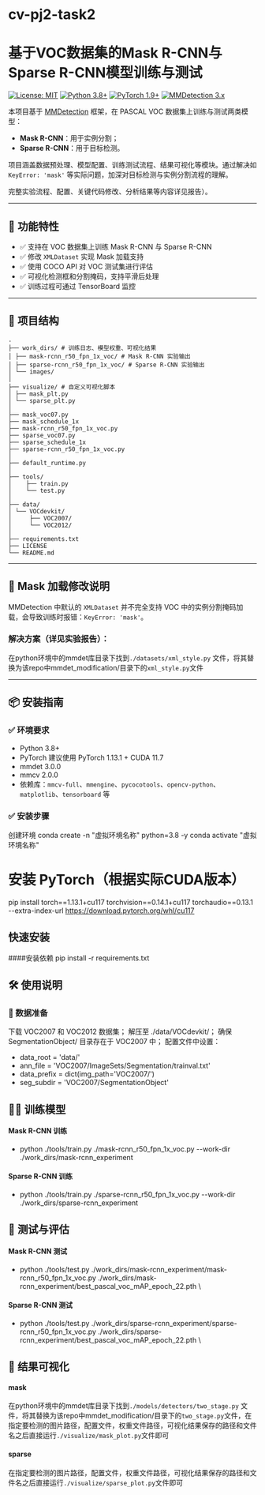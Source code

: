 # cv-pj2-task2
# 基于VOC数据集的Mask R-CNN与Sparse R-CNN模型训练与测试

[![License: MIT](https://img.shields.io/badge/License-MIT-yellow.svg)](https://opensource.org/licenses/MIT)
[![Python 3.8+](https://img.shields.io/badge/Python-3.8%2B-blue.svg)](https://www.python.org/)
[![PyTorch 1.9+](https://img.shields.io/badge/PyTorch-1.9%2B-orange.svg)](https://pytorch.org/)
[![MMDetection 3.x](https://img.shields.io/badge/MMDetection-3.x-brightgreen.svg)](https://github.com/open-mmlab/mmdetection)

本项目基于 [MMDetection](https://github.com/open-mmlab/mmdetection) 框架，在 PASCAL VOC 数据集上训练与测试两类模型：

- **Mask R-CNN**：用于实例分割；
- **Sparse R-CNN**：用于目标检测。

项目涵盖数据预处理、模型配置、训练测试流程、结果可视化等模块。通过解决如 `KeyError: 'mask'` 等实际问题，加深对目标检测与实例分割流程的理解。

完整实验流程、配置、关键代码修改、分析结果等内容详见报告）。

---

## 🚀 功能特性

- ✅ 支持在 VOC 数据集上训练 Mask R-CNN 与 Sparse R-CNN
- ✅ 修改 `XMLDataset` 实现 Mask 加载支持
- ✅ 使用 COCO API 对 VOC 测试集进行评估
- ✅ 可视化检测框和分割掩码，支持平滑后处理
- ✅ 训练过程可通过 TensorBoard 监控

---
## 📂 项目结构
```
.
├── work_dirs/ # 训练日志、模型权重、可视化结果
│ ├── mask-rcnn_r50_fpn_1x_voc/ # Mask R-CNN 实验输出
│ ├── sparse-rcnn_r50_fpn_1x_voc/ # Sparse R-CNN 实验输出
│ └── images/
│
├── visualize/ # 自定义可视化脚本
│ ├── mask_plt.py
│ └── sparse_plt.py
│
├── mask_voc07.py
├── mask_schedule_1x
├── mask-rcnn_r50_fpn_1x_voc.py
├── sparse_voc07.py
├── sparse_schedule_1x
├── sparse-rcnn_r50_fpn_1x_voc.py
│
├── default_runtime.py
│
├── tools/
│    ├── train.py
│    └── test.py
│
├── data/
│ └── VOCdevkit/
│     ├── VOC2007/
│     └── VOC2012/
│
├── requirements.txt
├── LICENSE
└── README.md
```
---

## 🧠 Mask 加载修改说明

MMDetection 中默认的 `XMLDataset` 并不完全支持 VOC 中的实例分割掩码加载，会导致训练时报错：`KeyError: 'mask'`。

### 解决方案（详见实验报告）：

在python环境中的mmdet库目录下找到`./datasets/xml_style.py` 文件，将其替换为该repo中mmdet_modification/目录下的`xml_style.py`文件


---

## 📦 安装指南

### ✅ 环境要求

- Python 3.8+
- PyTorch 建议使用 PyTorch 1.13.1 + CUDA 11.7
- mmdet 3.0.0
- mmcv 2.0.0
- 依赖库：`mmcv-full`、`mmengine`、`pycocotools`、`opencv-python`、`matplotlib`、`tensorboard` 等

### ✅ 安装步骤

创建环境
conda create -n "虚拟环境名称" python=3.8 -y
conda activate "虚拟环境名称"

# 安装 PyTorch（根据实际CUDA版本）
pip install torch==1.13.1+cu117 torchvision==0.14.1+cu117 torchaudio==0.13.1 --extra-index-url https://download.pytorch.org/whl/cu117

## 快速安装
####安装依赖
pip install -r requirements.txt

## 🛠 使用说明
### 📁 数据准备
下载 VOC2007 和 VOC2012 数据集；
解压至 ./data/VOCdevkit/；
确保 SegmentationObject/ 目录存在于 VOC2007 中；
配置文件中设置：
- data_root = 'data/'
- ann_file = 'VOC2007/ImageSets/Segmentation/trainval.txt'
- data_prefix = dict(img_path='VOC2007/')
- seg_subdir = 'VOC2007/SegmentationObject'

## 🏋️‍♀️ 训练模型
#### Mask R-CNN 训练
- python ./tools/train.py ./mask-rcnn_r50_fpn_1x_voc.py --work-dir ./work_dirs/mask-rcnn_experiment
#### Sparse R-CNN 训练
- python ./tools/train.py ./sparse-rcnn_r50_fpn_1x_voc.py --work-dir ./work_dirs/sparse-rcnn_experiment
## 🧪 测试与评估
#### Mask R-CNN 测试
- python ./tools/test.py ./work_dirs/mask-rcnn_experiment/mask-rcnn_r50_fpn_1x_voc.py ./work_dirs/mask-rcnn_experiment/best_pascal_voc_mAP_epoch_22.pth \
#### Sparse R-CNN 测试
- python ./tools/test.py ./work_dirs/sparse-rcnn_experiment/sparse-rcnn_r50_fpn_1x_voc.py ./work_dirs/sparse-rcnn_experiment/best_pascal_voc_mAP_epoch_22.pth \

## 🎨 结果可视化
#### mask
在python环境中的mmdet库目录下找到`./models/detectors/two_stage.py` 文件，将其替换为该repo中mmdet_modification/目录下的`two_stage.py`文件，在指定要检测的图片路径，配置文件，权重文件路径，可视化结果保存的路径和文件名之后直接运行`./visualize/mask_plot.py`文件即可
#### sparse
在指定要检测的图片路径，配置文件，权重文件路径，可视化结果保存的路径和文件名之后直接运行`./visualize/sparse_plot.py`文件即可
